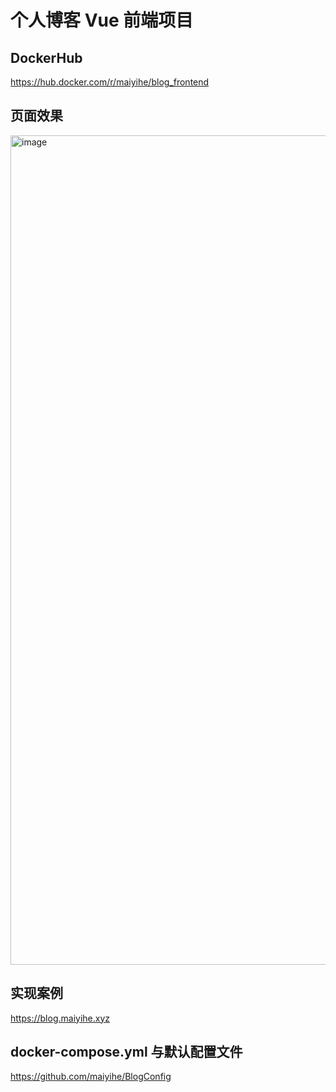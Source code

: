 # 个人博客 Vue 前端项目

## DockerHub
https://hub.docker.com/r/maiyihe/blog_frontend

## 页面效果
<img width="2006" height="1327" alt="image" src="https://github.com/user-attachments/assets/7fe22338-ba63-46e0-b957-8bee30577c8a" />

## 实现案例
https://blog.maiyihe.xyz

## docker-compose.yml 与默认配置文件
https://github.com/maiyihe/BlogConfig
